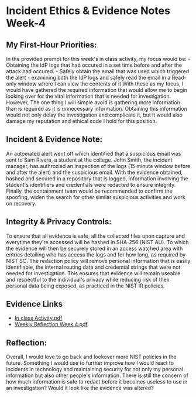 # Incident Ethics & Evidence Notes Week-4


## My First-Hour Priorities:
In the provided prompt for this week's in class activity, my focus would be:
      - Obtaining the IdP logs that had occured in a set time before and after the attack had occured.
      - Safely obtain the email that was used which triggered the alert
      - examining both the IdP logs and safely read the email in a Read-only window where I can view the contents of it
With these as my focus, I would have gathered the required information that would allow me to begin looking over for the vital information that is needed for investigation. However, The one thing I will simple avoid is gathering more information than is required as it is unnecessary information. Obtaining this information would not only delay the investigation and complicate it, but it would also damage my reputation and ethical code I hold for this position.

## Incident & Evidence Note:
 An automated alert went off which identified that a suspicious email was sent to Sam Rivera, a student at the college. John Smith, the incident manager, has authrozied an inspection of the logs (15 minute window before and after the alert) and the suspicious email. With the evidence obtained, hashed and secured in a repository that is logged, information involving the student's identifiers and credentials were redacted to ensure integrity. Finally, the containment team would be recommended to confirm the spoofing, widen the search for other similar suspicious activities and work on recovery.

## Integrity & Privacy Controls:
To ensure that all evidence is safe, all the collected files upon capture and everytime they're accessed will be hashed in SHA-256 (NIST AU). To which the evidence will then be securely stored in an access watched area with entries detailing who has access the logs and for how long, as required by NIST SC. The redaction policy will remove personal information that is easily identifiable, the internal routing data and credential strings that were not needed for investigation. This ensures that evidence will remain useable and respectful to the individual's privacy while reducing risk of their personal data being exposed, as practiced in the NIST IR policies.

## Evidence Links

- [In class Activity.pdf](In%20class%20Activity-1.pdf)
- [Weekly Reflection Week 4.pdf](Weekly%20Reflection%20Week%204-1.pdf)

## Reflection: 
Overall, I would love to go back and lookover more NIST policies in the future. Something I would use to further improve how I would react to incidents in technology and maintaining security for not only my personal information but also other people's information. There is still the concern of how much information is safe to redact before it becomes useless to use in an investigation? Would it look like the evidence was altered?
